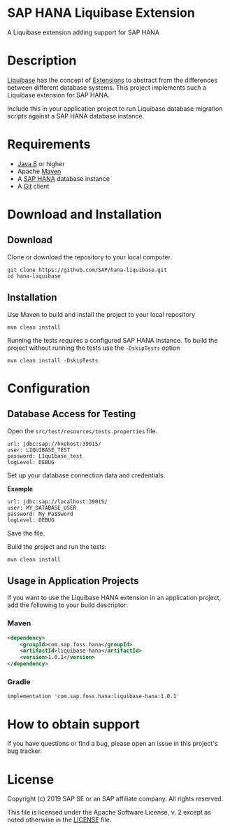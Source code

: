 # SAP HANA Liquibase Extension
A Liquibase extension adding support for SAP HANA

# Description
[Liquibase](https://www.liquibase.org/) has the concept of [Extensions](https://www.liquibase.org/extensions/index.html) to abstract from the differences between different database systems. This project implements such a Liquibase extension for SAP HANA. 

Include this in your application project to run Liquibase database migration scripts against a SAP HANA database instance.

# Requirements
- [Java 8](http://www.sapmachine.io) or higher
- Apache [Maven](https://maven.apache.org/)
- A [SAP HANA](https://developers.sap.com/topics/sap-hana-express.html) database instance
- A [Git](https://git-scm.com/downloads) client

# Download and Installation

## Download
Clone or download the repository to your local computer. 

```
git clone https://github.com/SAP/hana-liquibase.git
cd hana-liquibase
```

## Installation
Use Maven to build and install the project to your local repository

```
mvn clean install
```

Running the tests requires a configured SAP HANA instance. To build the project without running the tests use the `-DskipTests` option

```
mvn clean install -DskipTests
```

# Configuration

## Database Access for Testing

Open the `src/test/resources/tests.properties` file.

```
url: jdbc:sap://hxehost:39015/
user: LIQUIBASE_TEST
password: L1qu1base_test
logLevel: DEBUG
```

Set up your database connection data and credentials.

**Example**

```
url: jdbc:sap://localhost:39015/
user: MY_DATABASE_USER
password: My_Pa$$word
logLevel: DEBUG
```

Save the file.

Build the project and run the tests:

```
mvn clean install
```

## Usage in Application Projects

If you want to use the Liquibase HANA extension in an application project, add the following to your build descriptor:

### Maven

```xml
<dependency>
    <groupId>com.sap.foss.hana</groupId>
    <artifactId>liquibase-hana</artifactId>
    <version>1.0.1</version>
</dependency>
```

### Gradle
```
implementation 'com.sap.foss.hana:liquibase-hana:1.0.1'
```

# How to obtain support

If you have questions or find a bug, please open an issue in this project's bug tracker.

# License

Copyright (c) 2019 SAP SE or an SAP affiliate company. All rights reserved.

This file is licensed under the Apache Software License, v. 2 except as noted otherwise in the [LICENSE](https://github.com/SAP/hana-liquibase/blob/master/LICENSE) file.
